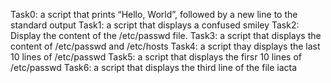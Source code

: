 Task0: a script that prints “Hello, World”, followed by a new line to the standard output
Task1: a script that displays a confused smiley
Task2: Display the content of the /etc/passwd file.
Task3: a script that displays the content of /etc/passwd and /etc/hosts
Task4: a script thay displays the last 10 lines of /etc/passwd
Task5: a script that displays the firsr 10 lines of /etc/passwd
Task6: a script that displays the third line of the file iacta
